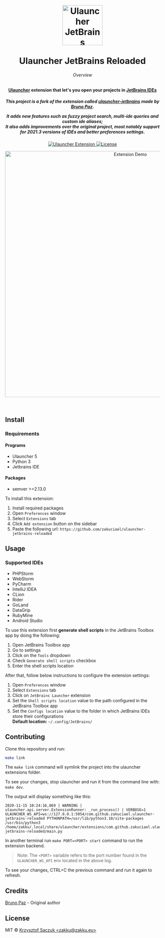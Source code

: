 <!--suppress HtmlDeprecatedAttribute -->
<h1 align="center">
  <a href="https://github.com/zakuciael/ulauncher-jetbrains-reloaded">
    <img alt="Ulauncher JetBrains" src="https://raw.githubusercontent.com/zakuciael/ulauncher-jetbrains-reloaded/master/.github/logo.svg?sanitize=true" width="130">
  </a>
	<br>
	<br>
  Ulauncher JetBrains Reloaded
</h1>

<h6 align="center">Overview</h6>
<h4 align="center">
<a href="https://ulauncher.io/" target="_blank">Ulauncher</a> extension that let's you open your
projects in <a href="https://www.jetbrains.com/products/" target="_blank">JetBrains IDEs</a>
</h4>

<h5 align="center">
This project is a fork of the extension called <a href="https://github.com/brpaz/ulauncher-jetbrains" target="_blank">ulauncher-jetbrains</a> made by <a href="https://github.com/brpaz" target="_blank">Bruno Paz</a>.<br>

It adds new features such as fuzzy project search, multi-ide queries and custom ide aliases;<br>
It also adds improvements over the original project, most notably support for 2021.3 versions of
IDEs and better preferences settings.
</h5>

<p align="center">
  <a href="https://github.com/zakuciael/ulauncher-jetbrains-reloaded">
    <img src="https://img.shields.io/badge/Ulauncher-Extension-green.svg"
      alt="Ulauncher Extension" />
  </a>
  <a href="https://github.com/zakuciael/ulauncher-jetbrains-reloaded/blob/master/LICENSE">
    <img src="https://img.shields.io/github/license/zakuciael/ulauncher-jetbrains-reloaded.svg"
      alt="License" />
  </a>
</p>

<p align="center">
  <img alt="Extension Demo" src="https://raw.githubusercontent.com/zakuciael/ulauncher-jetbrains-reloaded/master/.github/demo.gif" width="800">
</p>

<br>

## Install

### Requirements

#### Programs

- Ulauncher 5
- Python 3
- Jetbrains IDE

#### Packages

- semver >=2.13.0

To install this extension:

1. Install required packages
2. Open `Preferences` window
3. Select `Extensions` tab
4. Click `Add extension` button on the sidebar
5. Paste the following url: `https://github.com/zakuciael/ulauncher-jetbrains-reloaded`

## Usage

### Supported IDEs

- PHPStorm
- WebStorm
- PyCharm
- IntelliJ IDEA
- CLion
- Rider
- GoLand
- DataGrip
- RubyMine
- Android Studio

To use this extension first **generate shell scripts** in the JetBrains Toolbox app by doing the
following:

1. Open JetBrains Toolbox app
2. Go to settings
3. Click on the `Tools` dropdown
4. Check `Generate shell scripts` checkbox
5. Enter the shell scripts location

After that, follow below instructions to configure the extension settings:

1. Open `Preferences` window
2. Select `Extensions` tab
3. Click on `JetBrains Launcher` extension
4. Set the `Shell scripts location` value to the path configured in the JetBrains Toolbox app
5. Set the `Configs location` value to the folder in which JetBrains IDEs store their
   configurations  
   **Default location:** ``~/.config/JetBrains/``

## Contributing

Clone this repository and run:

```bash
make link
```

The `make link` command will symlink the project into the ulauncher extensions folder.

To see your changes, stop ulauncher and run it from the command line with: `make dev`.

The output will display something like this:

```
2020-11-15 10:24:16,869 | WARNING | ulauncher.api.server.ExtensionRunner: _run_process() | VERBOSE=1 ULAUNCHER_WS_API=ws://127.0.0.1:5054/com.github.zakuciael.ulauncher-jetbrains-reloaded PYTHONPATH=/usr/lib/python3.10/site-packages /usr/bin/python3 /home/zakku/.local/share/ulauncher/extensions/com.github.zakuciael.ulauncher-jetbrains-reloaded/main.py
```

In another terminal run `make PORT=<PORT> start` command to run the extension backend.
> Note: The ``<PORT>`` variable refers to the port number found in the ``ULAUNCHER_WS_API`` env located in the above log.

To see your changes, CTRL+C the previous command and run it again to refresh.

## Credits

[Bruno Paz](https://github.com/brpaz) - Original author

## License

MIT © [Krzysztof Saczuk \<zakku@zakku.eu\>](https://github.com/zakuciael)